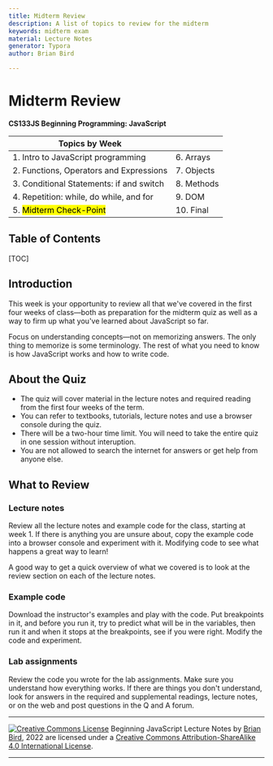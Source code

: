 ```yaml
---
title: Midterm Review
description: A list of topics to review for the midterm
keywords: midterm exam
material: Lecture Notes
generator: Typora
author: Brian Bird

---
```


<h1>Midterm Review</h1>

**CS133JS Beginning Programming: JavaScript**

| Topics by Week                           |            |
| ---------------------------------------- | ---------- |
| 1. Intro to JavaScript programming       | 6. Arrays  |
| 2. Functions, Operators and Expressions  | 7. Objects |
| 3. Conditional Statements: if and switch | 8. Methods |
| 4. Repetition: while, do while, and for  | 9. DOM     |
| 5. <mark>Midterm Check-Point</mark>      | 10. Final  |



<h2>Table of Contents</h2>

[TOC]

## Introduction

This week is your opportunity to review all that we've covered in the first four weeks of class&mdash;both as preparation for the midterm quiz as well as a way to firm up what you've learned about JavaScript so far.

Focus on understanding concepts&mdash;not on memorizing answers. The only thing to memorize is some terminology. The rest of what you need to know is how JavaScript works and how to write code.



## About the Quiz

- The quiz will cover material in the lecture notes and required reading from the first four weeks of the term.
- You can refer to textbooks, tutorials, lecture notes and use a browser console during the quiz.
- There will be a two-hour time limit. You will need to take the entire quiz in one session without interuption.
- You are not allowed to search the internet for answers or get help from anyone else.



## What to Review

### Lecture notes

Review all the lecture notes and example code for the class, starting at week 1. If there is anything you are unsure about, copy the example code into a browser console and experiment with it. Modifying code to see what happens a great way to learn!

A good way to get a quick overview of what we covered is to look at the review section on each of the lecture notes.

### Example code

Download the instructor's examples and play with the code. Put breakpoints in it, and before you run it, try to predict what will be in the variables, then run it and when it stops at the breakpoints, see if you were right. Modify the code and experiment.

### Lab assignments

Review the code you wrote for the lab assignments. Make sure you understand how everything works. If there are things you don't understand, look for answers in the required and supplemental readings, lecture notes, or on the web and post questions in the Q and A forum.



------

[![Creative Commons License](https://i.creativecommons.org/l/by-sa/4.0/88x31.png)](http://creativecommons.org/licenses/by-sa/4.0/) Beginning JavaScript Lecture Notes by [Brian Bird](https://profbird.dev), <time>2022</time> are licensed under a [Creative Commons Attribution-ShareAlike 4.0 International License](http://creativecommons.org/licenses/by-sa/4.0/). 

------------

